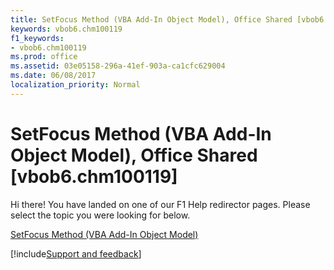 ```yaml
---
title: SetFocus Method (VBA Add-In Object Model), Office Shared [vbob6.chm100119]
keywords: vbob6.chm100119
f1_keywords:
- vbob6.chm100119
ms.prod: office
ms.assetid: 03e05158-296a-41ef-903a-ca1cfc629004
ms.date: 06/08/2017
localization_priority: Normal
---
```



# SetFocus Method (VBA Add-In Object Model), Office Shared [vbob6.chm100119]

Hi there! You have landed on one of our F1 Help redirector pages. Please select the topic you were looking for below.

[SetFocus Method (VBA Add-In Object Model)](https://msdn.microsoft.com/library/408bf4f7-5b76-e9dc-de60-c076470f88f4%28Office.15%29.aspx)

[!include[Support and feedback](~/includes/feedback-boilerplate.md)]